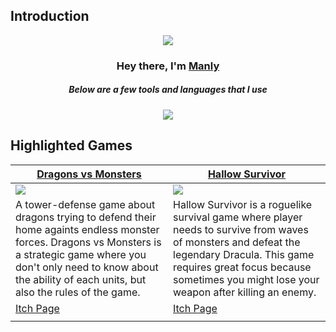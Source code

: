 ## Introduction
<p align="center">
<img src="https://readme-typing-svg.demolab.com/?lines=Aspiring%20game%20programmer%20and%20designer;2+%2B%20years%20of%20coding%20experience&font=Fira%20Code&center=true&width=700&height=45&color=fff53a&vCenter=true&pause=1000&size=25" /></a>
</p>
</p>
  
<h3 align="center">Hey there, I'm <a href="https://github.com/joshuamanly">Manly</a></
h3>
<h5 align="center">Below are a few tools and languages that I use</h5>
<p align="center"> <a href="https://github.com/joshuamanly"><img src="https://skillicons.dev/icons?i=unity,ps,c,cs"> </a> </p>

## Highlighted Games 
<table width="100%">
  <thead>
    <tr>
      <th width="50%"><a href="https://lymangames.itch.io/dragons-vs-monsters">Dragons vs Monsters </a></th>
      <th width="50%"><a href="https://lymangames.itch.io/hallow-survivor">Hallow Survivor </a>
</th>
    </tr>
  </thead>
  <tbody>
    <tr>
      <td><img src="https://github.com/joshuamanly/joshuamanly/blob/main/DVM%20rev.gif"/></td>
      <td><img src="https://github.com/joshuamanly/joshuamanly/blob/main/hallow%20400x225.gif"/></td>
    </tr>
    <tr>
      <td valign="text-top">A tower-defense game about dragons trying to defend their home againts endless monster forces. Dragons vs Monsters is a strategic game where you don't only need to know about the ability of each units, but also the rules of the game.</td>
      <td valign="text-top"">Hallow Survivor is a roguelike survival game where player needs to survive from waves of monsters and defeat the legendary Dracula. This game requires great focus because sometimes you might lose your weapon after killing an enemy.<div></div></td>
    </tr>
    <tr>
      <td><a href="https://lymangames.itch.io/dragons-vs-monsters">Itch Page</td>
      <td><a href="https://lymangames.itch.io/hallow-survivor">Itch Page</td>
    </tr>
    <tr>
      <td></td>
      <td></td>
    </tr>
  </tbody>
</table>
        




